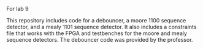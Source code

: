 For lab 9

This repository includes code for a debouncer, a moore 1100 sequence detector, and a mealy 1101 sequence detector. It also includes a constraints file that works with the FPGA and testbenches for the moore and mealy sequence detectors. The debouncer code was provided by the professor.
